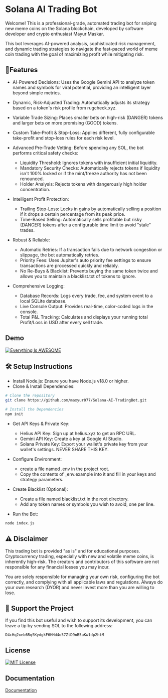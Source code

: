 
# Solana AI Trading Bot

Welcome! This is a professional-grade, automated trading bot for sniping new meme coins on the Solana blockchain, developed by software developer and crypto enthusiast Mayur Maskar.

This bot leverages AI-powered analysis, sophisticated risk management, and dynamic trading strategies to navigate the fast-paced world of meme coin trading with the goal of maximizing profit while mitigating risk.

## 🚀Features
- AI-Powered Decisions: Uses the Google Gemini API to analyze token names and symbols for viral potential, providing an intelligent layer beyond simple metrics.

- Dynamic, Risk-Adjusted Trading: Automatically adjusts its strategy based on a token's risk profile from rugcheck.xyz.

- Variable Trade Sizing: Places smaller bets on high-risk (DANGER) tokens and larger bets on more promising (GOOD) tokens.

- Custom Take-Profit & Stop-Loss: Applies different, fully configurable take-profit and stop-loss rules for each risk level.

- Advanced Pre-Trade Vetting: Before spending any SOL, the bot performs critical safety checks:
   - Liquidity Threshold: Ignores tokens with insufficient initial liquidity.
   -  Mandatory Security Checks: Automatically rejects tokens if liquidity isn't 100% locked or if the mint/freeze authority has not been renounced.
   - Holder Analysis: Rejects tokens with dangerously high holder concentration.

- Intelligent Profit Protection:
   - Trailing Stop-Loss: Locks in gains by automatically selling a position if it drops a certain percentage from its peak price.
  -  Time-Based Selling: Automatically sells profitable but risky (DANGER) tokens after a configurable time limit to avoid "stale" trades.

- Robust & Reliable:
   - Automatic Retries: If a transaction fails due to network congestion or slippage, the bot automatically retries.
  -  Priority Fees: Uses Jupiter's auto priority fee settings to ensure transactions are processed quickly and reliably.
  -   No Re-Buys & Blacklist: Prevents buying the same token twice and allows you to maintain a blacklist.txt of tokens to ignore.

- Comprehensive Logging:
   - Database Records: Logs every trade, fee, and system event to a local SQLite database.
  -  Live Console Output: Provides real-time, color-coded logs in the console.
  -  Total P&L Tracking: Calculates and displays your running total Profit/Loss in USD after every sell trade.



## Demo

[![Everything Is AWESOME](https://i.sstatic.net/q3ceS.png)](https://youtu.be/GR2AnFH_8HU)

## 🛠️ Setup Instructions

  -    Install Node.js: Ensure you have Node.js v18.0 or higher.
  - Clone & Install Dependencies:

```bash
# Clone the repository
git clone https://github.com/maxyur077/Solana-AI-TradingBot.git

# Install the Dependencies
npm init

```
- Get API Keys & Private Key:
  - Helius API Key: Sign up at helius.xyz to get an RPC URL.
  - Gemini API Key: Create a key at Google AI Studio.
  - Solana Private Key: Export your wallet's private key from your wallet's settings. NEVER SHARE THIS KEY.
 - Configure Environment:
   - create a file named .env in the project root.
   - Copy the contents of _env.example into it and fill in your keys and strategy parameters.
- Create Blacklist (Optional):
  - Create a file named blacklist.txt in the root directory.
  - Add any token names or symbols you wish to avoid, one per line.

- Run the Bot:
```bash
node index.js
```
## ⚠️ Disclaimer

This trading bot is provided "as is" and for educational purposes. Cryptocurrency trading, especially with new and volatile meme coins, is inherently high-risk. The creators and contributors of this software are not responsible for any financial losses you may incur.

You are solely responsible for managing your own risk, configuring the bot correctly, and complying with all applicable laws and regulations. Always do your own research (DYOR) and never invest more than you are willing to lose.
## 💖 Support the Project

If you find this bot useful and wish to support its development, you can leave a tip by sending SOL to the following address:

`D4cHq2xeb6RqSKydgkF6HHd4o57ZtD9nB5uKw1dp2htM`
## License

[![MIT License](https://img.shields.io/badge/License-MIT-green.svg)](https://choosealicense.com/licenses/mit/)


## Documentation

[Documentation](https://linktodocumentation)

